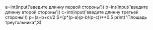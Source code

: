 a=int(input('введите длинну первой стороны'))
b=int(input('введите длинну второй стороны'))
c=int(input('введите длинну третьей стороны'))
p=(a+b+c)/2
S=(p*(p-a)*(p-b)*(p-c))**0.5
print("Площадь треугольника",S)

